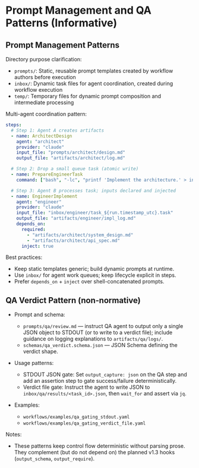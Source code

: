 # Prompt Management and QA Patterns (Informative)

## Prompt Management Patterns

Directory purpose clarification:
- `prompts/`: Static, reusable prompt templates created by workflow authors before execution
- `inbox/`: Dynamic task files for agent coordination, created during workflow execution
- `temp/`: Temporary files for dynamic prompt composition and intermediate processing

Multi-agent coordination pattern:

```yaml
steps:
  # Step 1: Agent A creates artifacts
  - name: ArchitectDesign
    agent: "architect"
    provider: "claude"
    input_file: "prompts/architect/design.md"
    output_file: "artifacts/architect/log.md"

  # Step 2: Drop a small queue task (atomic write)
  - name: PrepareEngineerTask
    command: ["bash", "-lc", "printf 'Implement the architecture.' > inbox/engineer/task_${run.timestamp_utc}.tmp && mv inbox/engineer/task_${run.timestamp_utc}.tmp inbox/engineer/task_${run.timestamp_utc}.task"]

  # Step 3: Agent B processes task; inputs declared and injected
  - name: EngineerImplement
    agent: "engineer"
    provider: "claude"
    input_file: "inbox/engineer/task_${run.timestamp_utc}.task"
    output_file: "artifacts/engineer/impl_log.md"
    depends_on:
      required:
        - "artifacts/architect/system_design.md"
        - "artifacts/architect/api_spec.md"
      inject: true
```

Best practices:
- Keep static templates generic; build dynamic prompts at runtime.
- Use `inbox/` for agent work queues; keep lifecycle explicit in steps.
- Prefer `depends_on` + `inject` over shell-concatenated prompts.

## QA Verdict Pattern (non‑normative)

- Prompt and schema:
  - `prompts/qa/review.md` — instruct QA agent to output only a single JSON object to STDOUT (or to write to a verdict file); include guidance on logging explanations to `artifacts/qa/logs/`.
  - `schemas/qa_verdict.schema.json` — JSON Schema defining the verdict shape.
- Usage patterns:
  - STDOUT JSON gate: Set `output_capture: json` on the QA step and add an assertion step to gate success/failure deterministically.
  - Verdict file gate: Instruct the agent to write JSON to `inbox/qa/results/<task_id>.json`, then `wait_for` and assert via `jq`.

- Examples:
  - `workflows/examples/qa_gating_stdout.yaml`
  - `workflows/examples/qa_gating_verdict_file.yaml`

Notes:
- These patterns keep control flow deterministic without parsing prose. They complement (but do not depend on) the planned v1.3 hooks (`output_schema`, `output_require`).

